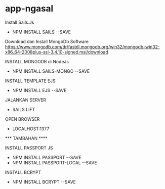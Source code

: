 # app-ngasal

Install Sails.Js
- NPM INSTALL SAILS --SAVE

Download dan Install MongoDb Software 
https://www.mongodb.com/dr/fastdl.mongodb.org/win32/mongodb-win32-x86_64-2008plus-ssl-3.4.10-signed.msi/download

INSTALL MONGODB di NodeJs
- NPM INSTALL SAILS-MONGO --SAVE

INSTALL TEMPLATE EJS
- NPM INSTALL EJS --SAVE

JALANKAN SERVER
- SAILS LIFT

OPEN BROWSER
- LOCALHOST:1377

*** TAMBAHAN ****

INSTALL PASSPORT JS
- NPM INSTALL PASSPORT --SAVE
- NPM INSTALL PASSPORT-LOCAL --SAVE

INSTALL BCRYPT
- NPM INSTALL BCRYPT --SAVE
